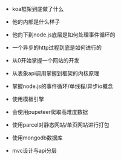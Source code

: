- koa框架到底做了什么
- 他的内部是什么样子
- 他向下到node.js底层是如何处理事件循环的
- 一个异步的http过程到底是如何进行的

- 从0开始掌握一个网站的开发
- 从表象api调用掌握到框架的内核原理
- 掌握node.js的事件循环/单线程/异步io概念
- 使用模板引擎
- 会使用pupeteer爬取高难度数据
- 使用parcel对静态网站/单页网站进行打包
- 使用mongodb数据库
- mvc设计与api分层